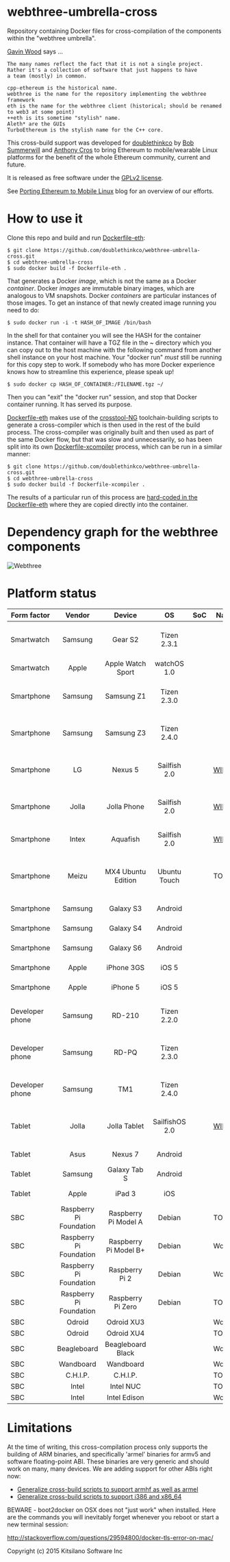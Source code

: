# webthree-umbrella-cross

Repository containing Docker files for cross-compilation of the
components within the "webthree umbrella".

[Gavin Wood](https://github.com/gavofyork) says ...

    The many names reflect the fact that it is not a single project.
    Rather it's a collection of software that just happens to have
    a team (mostly) in common.
    
    cpp-ethereum is the historical name.
    webthree is the name for the repository implementing the webthree framework
    eth is the name for the webthree client (historical; should be renamed to web3 at some point)
    ++eth is its sometime "stylish" name.
    Aleth* are the GUIs
    TurboEthereum is the stylish name for the C++ core.

This cross-build support was developed for
[doublethinkco](http://doublethink.co) by
[Bob Summerwill](http://bobsummerwill.com)
and
[Anthony Cros](https://github.com/anthony-cros)
to bring Ethereum to mobile/wearable Linux platforms for the benefit
of the whole Ethereum community, current and future.

It is released as free software under the
[GPLv2 license](https://github.com/doublethinkco/webthree-umbrella-cross/blob/master/LICENSE.txt).

See [Porting Ethereum to Mobile Linux](http://doublethink.co/2015/09/22/porting-ethereum-to-mobile-linux/)
blog for an overview of our efforts.

# How to use it

Clone this repo and build and run [Dockerfile-eth](https://github.com/doublethinkco/webthree-umbrella-cross/blob/master/Dockerfile-eth):

    $ git clone https://github.com/doublethinkco/webthree-umbrella-cross.git
    $ cd webthree-umbrella-cross
    $ sudo docker build -f Dockerfile-eth .

That generates a Docker *image*, which is not the same as a Docker
*container*.  Docker *images* are immutable binary images, which are
analogous to VM snapshots.  Docker *containers* are particular instances
of those images.  To get an instance of that newly created image running
you need to do:

    $ sudo docker run -i -t HASH_OF_IMAGE /bin/bash

In the shell for that container you will see the HASH for the container
instance.  That container will have a TGZ file in the ~ directory
which you can copy out to the host machine with the following command
from another shell instance on your host machine.  Your "docker run"
*must* still be running for this copy step to work.    If somebody who
has more Docker experience knows how to streamline this experience,
please speak up!

    $ sudo docker cp HASH_OF_CONTAINER:/FILENAME.tgz ~/

Then you can "exit" the "docker run" session, and stop that Docker
container running.   It has served its purpose.

[Dockerfile-eth](https://github.com/doublethinkco/webthree-umbrella-cross/blob/master/Dockerfile-eth)
makes use of the [crosstool-NG](http://crosstool-ng.org/) toolchain-building
scripts to generate a cross-compiler which is then used in the rest of the
build process.  The cross-compiler was originally built and then used as
part of the same Docker flow, but that was slow and unnecessarily, so has
been split into its own [Dockerfile-xcompiler](https://github.com/doublethinkco/webthree-umbrella-cross/blob/master/Dockerfile-xcompiler)
process, which can be run in a similar manner:

    $ git clone https://github.com/doublethinkco/webthree-umbrella-cross.git
    $ cd webthree-umbrella-cross
    $ sudo docker build -f Dockerfile-xcompiler .

The results of a particular run of this process are
[hard-coded in the Dockerfile-eth](https://github.com/doublethinkco/webthree-umbrella-cross/blob/master/Dockerfile-eth#L46)
where they are copied directly into the container.


# Dependency graph for the webthree components

![Webthree](https://ipfs.pics/ipfs/QmcaAgncr7MgUKNBb4ebEDHVE4uro2g2NS6krMcGXyPq4n)

# Platform status


| Form factor      | Vendor                  | Device                | OS             | SoC | Native    | Cross     | Notes |
| ---------------- |:-----------------------:|:---------------------:|:--------------:| --- | --------- | --------- | ----------------------------
| Smartwatch      | Samsung                 | Gear S2               | Tizen 2.3.1    | |         | Broken  | Working through ABI issues
| Smartwatch      | Apple                   | Apple Watch Sport     | watchOS 1.0    | |         | TODO    |
| Smartphone      | Samsung                 | Samsung Z1            | Tizen 2.3.0    | |         | [Broken #20](https://github.com/doublethinkco/webthree-umbrella-cross/issues/20) | Working through ABI issues
| Smartphone      | Samsung                 | Samsung Z3            | Tizen 2.4.0    | |         | [Broken #20](https://github.com/doublethinkco/webthree-umbrella-cross/issues/20)  | Working through ABI issues
| Smartphone      | LG                      | Nexus 5               | Sailfish 2.0   | | [WIP](https://build.merproject.org/project/show/home:vgrade:ethereum) | [Broken #21](https://github.com/doublethinkco/webthree-umbrella-cross/issues/21) | Working through ABI issues
| Smartphone      | Jolla                   | Jolla Phone           | Sailfish 2.0   | | [WIP](https://build.merproject.org/project/show/home:vgrade:ethereum) | [Broken #21](https://github.com/doublethinkco/webthree-umbrella-cross/issues/21) | Working through ABI issues
| Smartphone      | Intex                   | Aquafish              | Sailfish 2.0   | | [WIP](https://build.merproject.org/project/show/home:vgrade:ethereum) | [Broken #21](https://github.com/doublethinkco/webthree-umbrella-cross/issues/21) | Due for release in Q1 2016
| Smartphone      | Meizu                   | MX4 Ubuntu Edition    | Ubuntu Touch   | | TODO    | TODO    | Anthony struggling with device setup
| Smartphone      | Samsung                 | Galaxy S3             | Android        | |         | [TODO #35](https://github.com/doublethinkco/webthree-umbrella-cross/issues/35) |
| Smartphone      | Samsung                 | Galaxy S4             | Android        | |         | [TODO #35](https://github.com/doublethinkco/webthree-umbrella-cross/issues/35) |
| Smartphone      | Samsung                 | Galaxy S6             | Android        | |         | [TODO #35](https://github.com/doublethinkco/webthree-umbrella-cross/issues/35) | 
| Smartphone      | Apple                   | iPhone 3GS            | iOS 5          | |         | [TODO #36](https://github.com/doublethinkco/webthree-umbrella-cross/issues/36)    |
| Smartphone      | Apple                   | iPhone 5              | iOS 5          | |         | [TODO #36](https://github.com/doublethinkco/webthree-umbrella-cross/issues/36)    |
| Developer phone | Samsung                 | RD-210                | Tizen 2.2.0    | |         | [Broken #20](https://github.com/doublethinkco/webthree-umbrella-cross/issues/20)  | Working through ABI issues
| Developer phone | Samsung                 | RD-PQ                 | Tizen 2.3.0    | |         | [Broken #20](https://github.com/doublethinkco/webthree-umbrella-cross/issues/20)  | Working through ABI issues
| Developer phone | Samsung                 | TM1                   | Tizen 2.4.0    | |         | [Broken #20](https://github.com/doublethinkco/webthree-umbrella-cross/issues/20)  | Working through ABI issues
| Tablet          | Jolla                   | Jolla Tablet          | SailfishOS 2.0 | | [WIP](https://build.merproject.org/project/show/home:vgrade:ethereum) | Broken | Working through ABI issues
| Tablet          | Asus                    | Nexus 7               | Android        | |         | [TODO #35](https://github.com/doublethinkco/webthree-umbrella-cross/issues/35) |
| Tablet          | Samsung                 | Galaxy Tab S          | Android        | |         | [TODO #35](https://github.com/doublethinkco/webthree-umbrella-cross/issues/35) |
| Tablet          | Apple                   | iPad 3                | iOS            | |         | [TODO #36](https://github.com/doublethinkco/webthree-umbrella-cross/issues/36) |
| SBC             | Raspberry Pi Foundation | Raspberry Pi Model A  | Debian         | | TODO    | TODO    |
| SBC             | Raspberry Pi Foundation | Raspberry Pi Model B+ | Debian         | | Working | TODO    |
| SBC             | Raspberry Pi Foundation | Raspberry Pi 2        | Debian         | | Working | Working |
| SBC             | Raspberry Pi Foundation | Raspberry Pi Zero     | Debian         | | TODO    | Working |
| SBC             | Odroid                  | Odroid XU3            |                | | Working | [Working](https://twitter.com/BobSummerwill/status/670585217384628224) |
| SBC             | Odroid                  | Odroid XU4            |                | | TODO    | TODO    |
| SBC             | Beagleboard             | Beagleboard Black     |                | | Working | TODO    |
| SBC             | Wandboard               | Wandboard             |                | | Working | [Working](https://twitter.com/BobSummerwill/status/670573142914519040) |
| SBC             | C.H.I.P.                | C.H.I.P.              |                | | TODO    | TODO    |
| SBC             | Intel                   | Intel NUC             |                | | TODO    | TODO    |
| SBC             | Intel                   | Intel Edison          |                | | Working | TODO    |

# Limitations

At the time of writing, this cross-compilation process only supports
the building of ARM binaries, and specifically 'armel' binaries for
armv5 and software floating-point ABI.  These binaries are very
generic and should work on many, many devices.   We are adding support
for other ABIs right now:

- [Generalize cross-build scripts to support armhf as well as armel](https://github.com/doublethinkco/webthree-umbrella-cross/issues/10)
- [Generalize cross-build scripts to support i386 and x86_64](https://github.com/doublethinkco/webthree-umbrella-cross/issues/37)

BEWARE - boot2docker on OSX does not "just work" when installed.
Here are the commands you will inevitably forget whenever you reboot
or start a new terminal session:

http://stackoverflow.com/questions/29594800/docker-tls-error-on-mac/


Copyright (c) 2015 Kitsilano Software Inc
